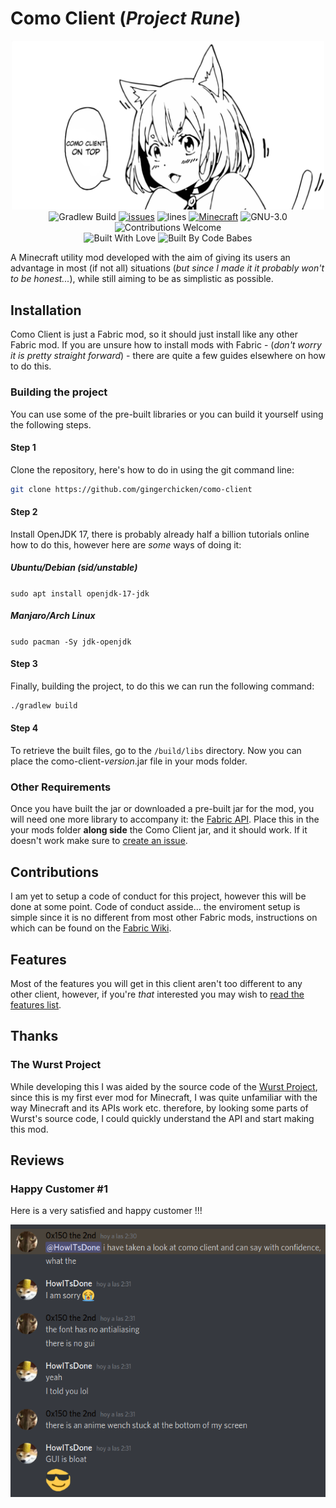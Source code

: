 # Como Client (*Project Rune*)
<p align="center">
    <img src="src/main/resources/assets/como-client/textures/misc/watermark.png" width="500px"/>
    <br>
    <img src="https://github.com/gingerchicken/como-client/actions/workflows/build.yml/badge.svg" alt="Gradlew Build"/>
    <a href="https://github.com/gingerchicken/como-client/issues/"><img src="https://img.shields.io/github/issues/gingerchicken/como-client.svg" alt="issues"></a>
    <img src="https://img.shields.io/tokei/lines/github/gingerchicken/como-client.svg" alt="lines">
    <a href="https://minecraft.net/"><img src="https://img.shields.io/badge/MC-1.18.1-brightgreen.svg" alt="Minecraft"/></a>
    <img src="https://img.shields.io/badge/license-GPL--3.0-green.svg" alt="GNU-3.0">
    <img src="https://img.shields.io/badge/contributions-welcome-brightgreen.svg?style=flat" alt="Contributions Welcome">
    <br>
    <img src="https://forthebadge.com/images/badges/built-with-love.svg" alt="Built With Love">
    <img src="https://forthebadge.com/images/badges/built-by-codebabes.svg" alt="Built By Code Babes">
</p>

A Minecraft utility mod developed with the aim of giving its users an advantage in most (if not all) situations (*but since I made it it probably won't to be honest...*), while still aiming to be as simplistic as possible.

## Installation
Como Client is just a Fabric mod, so it should just install like any other Fabric mod. If you are unsure how to install mods with Fabric - (*don't worry it is pretty straight forward*) - there are quite a few guides elsewhere on how to do this.

### Building the project
You can use some of the pre-built libraries or you can build it yourself using the following steps.

#### Step 1
Clone the repository, here's how to do in using the git command line:
```bash
git clone https://github.com/gingerchicken/como-client
```

#### Step 2
Install OpenJDK 17, there is probably already half a billion tutorials online how to do this, however here are *some* ways of doing it:

##### Ubuntu/Debian (sid/unstable)
`
sudo apt install openjdk-17-jdk
`

##### Manjaro/Arch Linux
`
sudo pacman -Sy jdk-openjdk
`

#### Step 3
Finally, building the project, to do this we can run the following command:
```bash
./gradlew build
```

#### Step 4
To retrieve the built files, go to the `/build/libs` directory. Now you can place the como-client-*version*.jar file in your mods folder.

### Other Requirements
Once you have built the jar or downloaded a pre-built jar for the mod, you will need one more library to accompany it: the [Fabric API](https://www.curseforge.com/minecraft/mc-mods/fabric-api). Place this in the your mods folder **along side** the Como Client jar, and it should work. If it doesn't work make sure to [create an issue](https://github.com/gingerchicken/como-client/issues).

## Contributions
I am yet to setup a code of conduct for this project, however this will be done at some point. Code of conduct asside... the enviroment setup is simple since it is no different from most other Fabric mods, instructions on which can be found on the [Fabric Wiki](https://fabricmc.net/wiki/tutorial:setup).

## Features
Most of the features you will get in this client aren't too different to any other client, however, if you're *that* interested you may wish to [read the features list](/FEATURES.md).

## Thanks
### The Wurst Project
While developing this I was aided by the source code of the [Wurst Project](https://github.com/Wurst-Imperium/Wurst7), since this is my first ever mod for Minecraft, I was quite unfamiliar with the way Minecraft and its APIs work etc. therefore, by looking some parts of Wurst's source code, I could quickly understand the API and start making this mod.

## Reviews
### Happy Customer #1
Here is a very satisfied and happy customer !!!
<p align="center">
    <img src="src/main/resources/assets/como-client/review.png"/>
</p>
